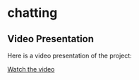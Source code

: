 # chatting

## Video Presentation
Here is a video presentation of the project:

[Watch the video](https://github.com/achiyat/chatting/raw/master/chat/img/presentation.mp4)
